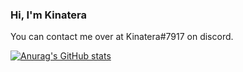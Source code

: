 ### Hi, I'm Kinatera
You can contact me over at Kinatera#7917 on discord.

[![Anurag's GitHub stats](https://github-readme-stats.vercel.app/api?username=Kinatera)](https://github.com/Kinatera/github-readme-stats)
